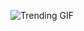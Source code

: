 ![Trending GIF](https://media2.giphy.com/media/v1.Y2lkPThiYjIxNzcyY2xvNTEyM2Qyeml3amgxbjY1N3Y0NTB6d2tvMHJjYzh6eml5Z3V5byZlcD12MV9naWZzX3NlYXJjaCZjdD1n/fryY00CO4xCz4uJuDQ/giphy.gif)
